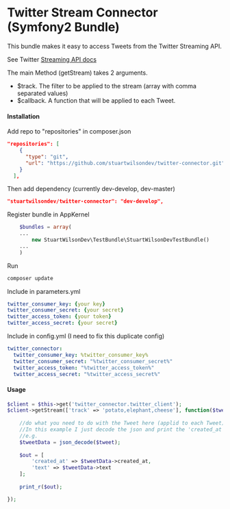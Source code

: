 # Twitter Stream Connector (Symfony2 Bundle)

This bundle makes it easy to access Tweets from the Twitter Streaming API. 

See Twitter [Streaming API docs](https://dev.twitter.com/streaming/reference/post/statuses/filter "Twitter Streaming API")


The main Method (getStream) takes 2 arguments.
- $track. The filter to be applied to the stream (array with comma separated values)
- $callback. A function that will be applied to each Tweet.

#### Installation
Add repo to "repositories" in composer.json
```json
"repositories": [
    {
      "type": "git",
      "url": "https://github.com/stuartwilsondev/twitter-connector.git"
    }
  ],
```

Then add dependency (currently dev-develop, dev-master)
```json
"stuartwilsondev/twitter-connector": "dev-develop",
```

Register bundle in AppKernel
```php
    $bundles = array(
    ...
        new StuartWilsonDev\TestBundle\StuartWilsonDevTestBundle()
    ...
    )

```

Run
```sh
composer update
```

Include in parameters.yml
```yaml
twitter_consumer_key: {your key} 
twitter_consumer_secret: {your secret} 
twitter_access_token: {your token} 
twitter_access_secret: {your secret}
```

Include in config.yml (I need to fix this duplicate config)
```yaml
twitter_connector: 
  twitter_consumer_key: %twitter_consumer_key% 
  twitter_consumer_secret: "%twitter_consumer_secret%" 
  twitter_access_token: "%twitter_access_token%" 
  twitter_access_secret: "%twitter_access_secret%"
```


#### Usage

```php
$client = $this->get('twitter_connector.twitter_client');
$client->getStream(['track' => 'potato,elephant,cheese'], function($tweet) {
    
    //do what you need to do with the Tweet here (applid to each Tweet)
    //In this example I just decode the json and print the 'created_at' and 'text'
    //e.g.
    $tweetData = json_decode($tweet);
    
    $out = [
        'created_at' => $tweetData->created_at,
        'text' => $tweetData->text
    ];
            
    print_r($out);

});
```